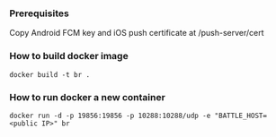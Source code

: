 ### Prerequisites ###

Copy Android FCM key and iOS push certificate at <git root>/push-server/cert

### How to build docker image ###

`docker build -t br .`

### How to run docker a new container ###

`docker run -d -p 19856:19856 -p 10288:10288/udp -e "BATTLE_HOST=<public IP>" br`
